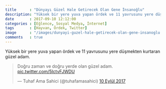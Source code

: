 ```yaml
---
title      : "Dünyayı Güzel Hale Getirecek Olan Gene İnsanoğlu"
description: "Yüksek bir yere yuva yapan ördek ve 11 yavrusunu yere düşmekten kurtaran güzel adam."
date       : 2017-09-10 12:12:00
categories : [Eğlence, Sosyal Medya, İnternet]
tags       : [Hayvan, Ördek, Twitter]
image      : "/images/dunyayi-guzel-hale-getirecek-olan-gene-insanoglu.png"
comments   : true
---
```


Yüksek bir yere yuva yapan ördek ve 11 yavrusunu yere düşmekten kurtaran güzel adam. 

<blockquote class="twitter-tweet" data-lang="tr"><p lang="tr" dir="ltr">Doğru zaman ve doğru yerde olan güzel adam. <a href="https://t.co/5IctvFJWDU">pic.twitter.com/5IctvFJWDU</a></p>&mdash; Tuhaf Ama Sahici (@tuhafamasahici) <a href="https://twitter.com/tuhafamasahici/status/906857195509346305">10 Eylül 2017</a></blockquote>
<script async src="//platform.twitter.com/widgets.js" charset="utf-8"></script>

